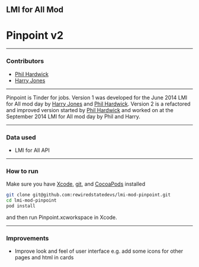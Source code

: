 ## LMI for All Mod
# Pinpoint v2

---

### Contributors

* [Phil Hardwick]
* [Harry Jones]

---

Pinpoint is Tinder for jobs. Version 1 was developed for the June 2014 LMI for All mod day by [Harry Jones] and [Phil Hardwick]. Version 2 is a refactored and improved version started by [Phil Hardwick] and worked on at the September 2014 LMI for All mod day by Phil and Harry.

---

### Data used


* LMI for All API

---

 
### How to run
 
Make sure you have [Xcode], [git], and [CocoaPods] installed
 
```sh
git clone git@github.com:rewiredstatedevs/lmi-mod-pinpoint.git
cd lmi-mod-pinpoint
pod install
```
 
and then run Pinpoint.xcworkspace in Xcode.

---

### Improvements

* Improve look and feel of user interface e.g. add some icons for other pages and html in cards


[Harry Jones]:https://harryj.uk
[Phil Hardwick]:mailto:philipchardwick@gmail.com
[Xcode]:https://developer.apple.com/xcode/
[git]:http://git-scm.com/
[CocoaPods]:http://cocoapods.org/
